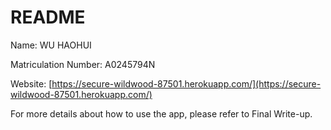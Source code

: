# README

Name: WU HAOHUI

Matriculation Number: A0245794N

Website: [https://secure-wildwood-87501.herokuapp.com/](https://secure-wildwood-87501.herokuapp.com/)

For more details about how to use the app, please refer to Final Write-up.
